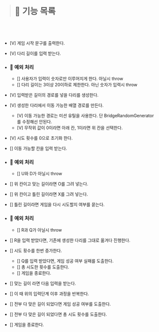 > # 🚀 기능 목록

<br><br>

> ###

- [V] 게임 시작 문구를 출력한다.
- [V] 다리 길이를 입력 받는다.

- ### 🚨 예외 처리

  - [] 사용자가 입력이 숫자로만 이루어지게 한다. 아닐시 throw
  - [] 다리 길이는 3이상 20이하로 제한한다. 아닌 숫자가 입력시 throw

- [V] 입력받은 길이의 경로를 넣을 다리를 생성한다.
- [V] 생성한 다리에서 이동 가능한 배열 경로를 만든다.
  - [V] 이동 가능한 경로는 미션 유틸을 사용한다. 단 BridgeRandomGenerator를 수정해선 안된다.
  - [V] 무작위 값이 0이라면 아래 칸, 1이라면 위 칸을 선택한다.
- [V] 시도 횟수를 0으로 초기화 한다.
- [] 이동 가능할 칸을 입력 받는다.
- ### 🚨 예외 처리
  - [] U와 D가 아닐시 throw
- [] 위 칸이고 맞는 길이라면 O를 그려 넣는다.
- [] 위 칸이고 틀린 길이라면 X를 그려 넣는다.

- [] 틀린 길이라면 게임을 다시 시도할지 여부를 묻는다.
- ### 🚨 예외 처리
  - [] R과 Q가 아닐시 throw
- [] R을 입력 받았다면, 기존에 생성한 다리를 그대로 옮겨다 진행한다.
- [] 시도 횟수를 한번 증가한다.

  - [] Q를 입력 받았다면, 게임 성공 여부 실패를 도출한다.
  - [] 총 시도한 횟수를 도출한다.
  - [] 게임을 종료한다.

- [] 맞는 길이 라면 다음 입력을 받는다.
- [] 이 때 위의 입력단계 이후 과정을 반복한다.
- [] 전부 다 맞은 길이 되었다면 게임 성공 여부를 도출한다.
- [] 전부 다 맞은 길이 되었다면 총 시도 횟수를 도출한다.
- [] 게임을 종료한다.
